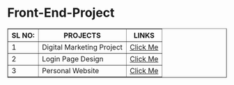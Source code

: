 # Front-End-Project


<table border="1">
    <tr>
        <th>
            SL NO:
        </th>
        <th>
            PROJECTS
        </th>
        <th>
            LINKS
        </th>
    </tr>
    <tr>
        <td>
            1
        </td>
        <td>
            Digital Marketing Project
        </td>
        <td>
            <a href="https://digitalmarkets-front.netlify.app/">Click Me</a>
        </td>
    </tr>
    <tr>
        <td>
            2
        </td>
        <td>
            Login Page Design
        </td>
        <td>
            <a href="https://sample-login-ppage.netlify.app/">Click Me</a>
        </td>
    </tr>
    <tr>
        <td>
            3
        </td>
        <td>
            Personal Website
        </td>
        <td>
            <a href="https://joel-thomas.netlify.app/">Click Me</a>
        </td>
    </tr>
</table>

